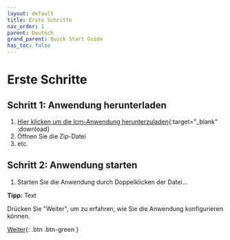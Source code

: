 ```yaml
---
layout: default
title: Erste Schritte
nav_order: 1
parent: Deutsch
grand_parent: Quick Start Guide
has_toc: false
---
```

 
# Erste Schritte
## Schritt 1: Anwendung herunterladen
1. [Hier klicken um die lcm-Anwendung herunterzuladen](https://github.com/hslu-ige-laes/StromGTPublic/releases/latest/download/lcm.zip){:target="_blank" :download}
1. Öffnen Sie die Zip-Datei
1. etc.

## Schritt 2: Anwendung starten
1. Starten Sie die Anwendung durch Doppelklicken der Datei...

**Tipp:** Text

Drücken Sie "Weiter", um zu erfahren, wie Sie die Anwendung konfigurieren können.

[Weiter](https://hslu-ige-laes.github.io/StromGTPublic/docs/quickStartGuide/de/configuration/){: .btn .btn-green }
